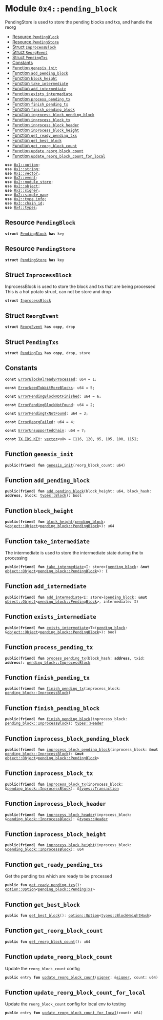 
<a name="0x4_pending_block"></a>

# Module `0x4::pending_block`

PendingStore is used to store the pending blocks and txs, and handle the reorg


-  [Resource `PendingBlock`](#0x4_pending_block_PendingBlock)
-  [Resource `PendingStore`](#0x4_pending_block_PendingStore)
-  [Struct `InprocessBlock`](#0x4_pending_block_InprocessBlock)
-  [Struct `ReorgEvent`](#0x4_pending_block_ReorgEvent)
-  [Struct `PendingTxs`](#0x4_pending_block_PendingTxs)
-  [Constants](#@Constants_0)
-  [Function `genesis_init`](#0x4_pending_block_genesis_init)
-  [Function `add_pending_block`](#0x4_pending_block_add_pending_block)
-  [Function `block_height`](#0x4_pending_block_block_height)
-  [Function `take_intermediate`](#0x4_pending_block_take_intermediate)
-  [Function `add_intermediate`](#0x4_pending_block_add_intermediate)
-  [Function `exists_intermediate`](#0x4_pending_block_exists_intermediate)
-  [Function `process_pending_tx`](#0x4_pending_block_process_pending_tx)
-  [Function `finish_pending_tx`](#0x4_pending_block_finish_pending_tx)
-  [Function `finish_pending_block`](#0x4_pending_block_finish_pending_block)
-  [Function `inprocess_block_pending_block`](#0x4_pending_block_inprocess_block_pending_block)
-  [Function `inprocess_block_tx`](#0x4_pending_block_inprocess_block_tx)
-  [Function `inprocess_block_header`](#0x4_pending_block_inprocess_block_header)
-  [Function `inprocess_block_height`](#0x4_pending_block_inprocess_block_height)
-  [Function `get_ready_pending_txs`](#0x4_pending_block_get_ready_pending_txs)
-  [Function `get_best_block`](#0x4_pending_block_get_best_block)
-  [Function `get_reorg_block_count`](#0x4_pending_block_get_reorg_block_count)
-  [Function `update_reorg_block_count`](#0x4_pending_block_update_reorg_block_count)
-  [Function `update_reorg_block_count_for_local`](#0x4_pending_block_update_reorg_block_count_for_local)


<pre><code><b>use</b> <a href="">0x1::option</a>;
<b>use</b> <a href="">0x1::string</a>;
<b>use</b> <a href="">0x1::vector</a>;
<b>use</b> <a href="">0x2::event</a>;
<b>use</b> <a href="">0x2::module_store</a>;
<b>use</b> <a href="">0x2::object</a>;
<b>use</b> <a href="">0x2::signer</a>;
<b>use</b> <a href="">0x2::simple_map</a>;
<b>use</b> <a href="">0x2::type_info</a>;
<b>use</b> <a href="">0x3::chain_id</a>;
<b>use</b> <a href="types.md#0x4_types">0x4::types</a>;
</code></pre>



<a name="0x4_pending_block_PendingBlock"></a>

## Resource `PendingBlock`



<pre><code><b>struct</b> <a href="pending_block.md#0x4_pending_block_PendingBlock">PendingBlock</a> <b>has</b> key
</code></pre>



<a name="0x4_pending_block_PendingStore"></a>

## Resource `PendingStore`



<pre><code><b>struct</b> <a href="pending_block.md#0x4_pending_block_PendingStore">PendingStore</a> <b>has</b> key
</code></pre>



<a name="0x4_pending_block_InprocessBlock"></a>

## Struct `InprocessBlock`

InprocessBlock is used to store the block and txs that are being processed
This is a hot potato struct, can not be store and drop


<pre><code><b>struct</b> <a href="pending_block.md#0x4_pending_block_InprocessBlock">InprocessBlock</a>
</code></pre>



<a name="0x4_pending_block_ReorgEvent"></a>

## Struct `ReorgEvent`



<pre><code><b>struct</b> <a href="pending_block.md#0x4_pending_block_ReorgEvent">ReorgEvent</a> <b>has</b> <b>copy</b>, drop
</code></pre>



<a name="0x4_pending_block_PendingTxs"></a>

## Struct `PendingTxs`



<pre><code><b>struct</b> <a href="pending_block.md#0x4_pending_block_PendingTxs">PendingTxs</a> <b>has</b> <b>copy</b>, drop, store
</code></pre>



<a name="@Constants_0"></a>

## Constants


<a name="0x4_pending_block_ErrorBlockAlreadyProcessed"></a>



<pre><code><b>const</b> <a href="pending_block.md#0x4_pending_block_ErrorBlockAlreadyProcessed">ErrorBlockAlreadyProcessed</a>: u64 = 1;
</code></pre>



<a name="0x4_pending_block_ErrorNeedToWaitMoreBlocks"></a>



<pre><code><b>const</b> <a href="pending_block.md#0x4_pending_block_ErrorNeedToWaitMoreBlocks">ErrorNeedToWaitMoreBlocks</a>: u64 = 5;
</code></pre>



<a name="0x4_pending_block_ErrorPendingBlockNotFinished"></a>



<pre><code><b>const</b> <a href="pending_block.md#0x4_pending_block_ErrorPendingBlockNotFinished">ErrorPendingBlockNotFinished</a>: u64 = 6;
</code></pre>



<a name="0x4_pending_block_ErrorPendingBlockNotFound"></a>



<pre><code><b>const</b> <a href="pending_block.md#0x4_pending_block_ErrorPendingBlockNotFound">ErrorPendingBlockNotFound</a>: u64 = 2;
</code></pre>



<a name="0x4_pending_block_ErrorPendingTxNotFound"></a>



<pre><code><b>const</b> <a href="pending_block.md#0x4_pending_block_ErrorPendingTxNotFound">ErrorPendingTxNotFound</a>: u64 = 3;
</code></pre>



<a name="0x4_pending_block_ErrorReorgFailed"></a>



<pre><code><b>const</b> <a href="pending_block.md#0x4_pending_block_ErrorReorgFailed">ErrorReorgFailed</a>: u64 = 4;
</code></pre>



<a name="0x4_pending_block_ErrorUnsupportedChain"></a>



<pre><code><b>const</b> <a href="pending_block.md#0x4_pending_block_ErrorUnsupportedChain">ErrorUnsupportedChain</a>: u64 = 7;
</code></pre>



<a name="0x4_pending_block_TX_IDS_KEY"></a>



<pre><code><b>const</b> <a href="pending_block.md#0x4_pending_block_TX_IDS_KEY">TX_IDS_KEY</a>: <a href="">vector</a>&lt;u8&gt; = [116, 120, 95, 105, 100, 115];
</code></pre>



<a name="0x4_pending_block_genesis_init"></a>

## Function `genesis_init`



<pre><code><b>public</b>(<b>friend</b>) <b>fun</b> <a href="pending_block.md#0x4_pending_block_genesis_init">genesis_init</a>(reorg_block_count: u64)
</code></pre>



<a name="0x4_pending_block_add_pending_block"></a>

## Function `add_pending_block`



<pre><code><b>public</b>(<b>friend</b>) <b>fun</b> <a href="pending_block.md#0x4_pending_block_add_pending_block">add_pending_block</a>(block_height: u64, block_hash: <b>address</b>, block: <a href="types.md#0x4_types_Block">types::Block</a>): bool
</code></pre>



<a name="0x4_pending_block_block_height"></a>

## Function `block_height`



<pre><code><b>public</b>(<b>friend</b>) <b>fun</b> <a href="pending_block.md#0x4_pending_block_block_height">block_height</a>(<a href="pending_block.md#0x4_pending_block">pending_block</a>: &<a href="_Object">object::Object</a>&lt;<a href="pending_block.md#0x4_pending_block_PendingBlock">pending_block::PendingBlock</a>&gt;): u64
</code></pre>



<a name="0x4_pending_block_take_intermediate"></a>

## Function `take_intermediate`

The intermediate is used to store the intermediate state during the tx processing


<pre><code><b>public</b>(<b>friend</b>) <b>fun</b> <a href="pending_block.md#0x4_pending_block_take_intermediate">take_intermediate</a>&lt;I: store&gt;(<a href="pending_block.md#0x4_pending_block">pending_block</a>: &<b>mut</b> <a href="_Object">object::Object</a>&lt;<a href="pending_block.md#0x4_pending_block_PendingBlock">pending_block::PendingBlock</a>&gt;): I
</code></pre>



<a name="0x4_pending_block_add_intermediate"></a>

## Function `add_intermediate`



<pre><code><b>public</b>(<b>friend</b>) <b>fun</b> <a href="pending_block.md#0x4_pending_block_add_intermediate">add_intermediate</a>&lt;I: store&gt;(<a href="pending_block.md#0x4_pending_block">pending_block</a>: &<b>mut</b> <a href="_Object">object::Object</a>&lt;<a href="pending_block.md#0x4_pending_block_PendingBlock">pending_block::PendingBlock</a>&gt;, intermediate: I)
</code></pre>



<a name="0x4_pending_block_exists_intermediate"></a>

## Function `exists_intermediate`



<pre><code><b>public</b>(<b>friend</b>) <b>fun</b> <a href="pending_block.md#0x4_pending_block_exists_intermediate">exists_intermediate</a>&lt;T&gt;(<a href="pending_block.md#0x4_pending_block">pending_block</a>: &<a href="_Object">object::Object</a>&lt;<a href="pending_block.md#0x4_pending_block_PendingBlock">pending_block::PendingBlock</a>&gt;): bool
</code></pre>



<a name="0x4_pending_block_process_pending_tx"></a>

## Function `process_pending_tx`



<pre><code><b>public</b>(<b>friend</b>) <b>fun</b> <a href="pending_block.md#0x4_pending_block_process_pending_tx">process_pending_tx</a>(block_hash: <b>address</b>, txid: <b>address</b>): <a href="pending_block.md#0x4_pending_block_InprocessBlock">pending_block::InprocessBlock</a>
</code></pre>



<a name="0x4_pending_block_finish_pending_tx"></a>

## Function `finish_pending_tx`



<pre><code><b>public</b>(<b>friend</b>) <b>fun</b> <a href="pending_block.md#0x4_pending_block_finish_pending_tx">finish_pending_tx</a>(inprocess_block: <a href="pending_block.md#0x4_pending_block_InprocessBlock">pending_block::InprocessBlock</a>)
</code></pre>



<a name="0x4_pending_block_finish_pending_block"></a>

## Function `finish_pending_block`



<pre><code><b>public</b>(<b>friend</b>) <b>fun</b> <a href="pending_block.md#0x4_pending_block_finish_pending_block">finish_pending_block</a>(inprocess_block: <a href="pending_block.md#0x4_pending_block_InprocessBlock">pending_block::InprocessBlock</a>): <a href="types.md#0x4_types_Header">types::Header</a>
</code></pre>



<a name="0x4_pending_block_inprocess_block_pending_block"></a>

## Function `inprocess_block_pending_block`



<pre><code><b>public</b>(<b>friend</b>) <b>fun</b> <a href="pending_block.md#0x4_pending_block_inprocess_block_pending_block">inprocess_block_pending_block</a>(inprocess_block: &<b>mut</b> <a href="pending_block.md#0x4_pending_block_InprocessBlock">pending_block::InprocessBlock</a>): &<b>mut</b> <a href="_Object">object::Object</a>&lt;<a href="pending_block.md#0x4_pending_block_PendingBlock">pending_block::PendingBlock</a>&gt;
</code></pre>



<a name="0x4_pending_block_inprocess_block_tx"></a>

## Function `inprocess_block_tx`



<pre><code><b>public</b>(<b>friend</b>) <b>fun</b> <a href="pending_block.md#0x4_pending_block_inprocess_block_tx">inprocess_block_tx</a>(inprocess_block: &<a href="pending_block.md#0x4_pending_block_InprocessBlock">pending_block::InprocessBlock</a>): &<a href="types.md#0x4_types_Transaction">types::Transaction</a>
</code></pre>



<a name="0x4_pending_block_inprocess_block_header"></a>

## Function `inprocess_block_header`



<pre><code><b>public</b>(<b>friend</b>) <b>fun</b> <a href="pending_block.md#0x4_pending_block_inprocess_block_header">inprocess_block_header</a>(inprocess_block: &<a href="pending_block.md#0x4_pending_block_InprocessBlock">pending_block::InprocessBlock</a>): &<a href="types.md#0x4_types_Header">types::Header</a>
</code></pre>



<a name="0x4_pending_block_inprocess_block_height"></a>

## Function `inprocess_block_height`



<pre><code><b>public</b>(<b>friend</b>) <b>fun</b> <a href="pending_block.md#0x4_pending_block_inprocess_block_height">inprocess_block_height</a>(inprocess_block: &<a href="pending_block.md#0x4_pending_block_InprocessBlock">pending_block::InprocessBlock</a>): u64
</code></pre>



<a name="0x4_pending_block_get_ready_pending_txs"></a>

## Function `get_ready_pending_txs`

Get the pending txs which are ready to be processed


<pre><code><b>public</b> <b>fun</b> <a href="pending_block.md#0x4_pending_block_get_ready_pending_txs">get_ready_pending_txs</a>(): <a href="_Option">option::Option</a>&lt;<a href="pending_block.md#0x4_pending_block_PendingTxs">pending_block::PendingTxs</a>&gt;
</code></pre>



<a name="0x4_pending_block_get_best_block"></a>

## Function `get_best_block`



<pre><code><b>public</b> <b>fun</b> <a href="pending_block.md#0x4_pending_block_get_best_block">get_best_block</a>(): <a href="_Option">option::Option</a>&lt;<a href="types.md#0x4_types_BlockHeightHash">types::BlockHeightHash</a>&gt;
</code></pre>



<a name="0x4_pending_block_get_reorg_block_count"></a>

## Function `get_reorg_block_count`



<pre><code><b>public</b> <b>fun</b> <a href="pending_block.md#0x4_pending_block_get_reorg_block_count">get_reorg_block_count</a>(): u64
</code></pre>



<a name="0x4_pending_block_update_reorg_block_count"></a>

## Function `update_reorg_block_count`

Update the <code>reorg_block_count</code> config


<pre><code><b>public</b> entry <b>fun</b> <a href="pending_block.md#0x4_pending_block_update_reorg_block_count">update_reorg_block_count</a>(<a href="">signer</a>: &<a href="">signer</a>, count: u64)
</code></pre>



<a name="0x4_pending_block_update_reorg_block_count_for_local"></a>

## Function `update_reorg_block_count_for_local`

Update the <code>reorg_block_count</code> config for local env to testing


<pre><code><b>public</b> entry <b>fun</b> <a href="pending_block.md#0x4_pending_block_update_reorg_block_count_for_local">update_reorg_block_count_for_local</a>(count: u64)
</code></pre>
